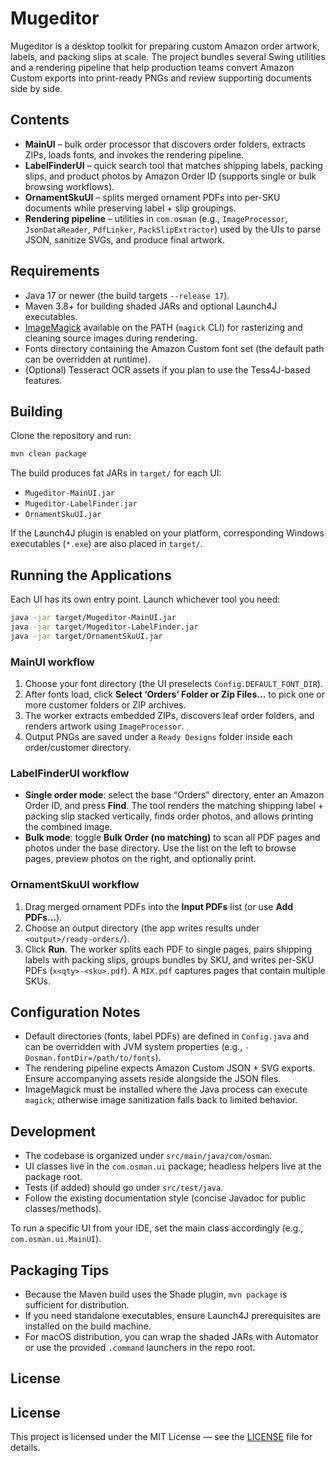 # Mugeditor

Mugeditor is a desktop toolkit for preparing custom Amazon order artwork, labels, and packing slips at scale. The project bundles several Swing utilities and a rendering pipeline that help production teams convert Amazon Custom exports into print-ready PNGs and review supporting documents side by side.

## Contents

- **MainUI** – bulk order processor that discovers order folders, extracts ZIPs, loads fonts, and invokes the rendering pipeline.
- **LabelFinderUI** – quick search tool that matches shipping labels, packing slips, and product photos by Amazon Order ID (supports single or bulk browsing workflows).
- **OrnamentSkuUI** – splits merged ornament PDFs into per-SKU documents while preserving label + slip groupings.
- **Rendering pipeline** – utilities in `com.osman` (e.g., `ImageProcessor`, `JsonDataReader`, `PdfLinker`, `PackSlipExtractor`) used by the UIs to parse JSON, sanitize SVGs, and produce final artwork.

## Requirements

- Java 17 or newer (the build targets `--release 17`).
- Maven 3.8+ for building shaded JARs and optional Launch4J executables.
- [ImageMagick](https://imagemagick.org/) available on the PATH (`magick` CLI) for rasterizing and cleaning source images during rendering.
- Fonts directory containing the Amazon Custom font set (the default path can be overridden at runtime).
- (Optional) Tesseract OCR assets if you plan to use the Tess4J-based features.

## Building

Clone the repository and run:

```bash
mvn clean package
```

The build produces fat JARs in `target/` for each UI:

- `Mugeditor-MainUI.jar`
- `Mugeditor-LabelFinder.jar`
- `OrnamentSkuUI.jar`

If the Launch4J plugin is enabled on your platform, corresponding Windows executables (`*.exe`) are also placed in `target/`.

## Running the Applications

Each UI has its own entry point. Launch whichever tool you need:

```bash
java -jar target/Mugeditor-MainUI.jar
java -jar target/Mugeditor-LabelFinder.jar
java -jar target/OrnamentSkuUI.jar
```

### MainUI workflow

1. Choose your font directory (the UI preselects `Config.DEFAULT_FONT_DIR`).
2. After fonts load, click **Select ‘Orders’ Folder or Zip Files…** to pick one or more customer folders or ZIP archives.
3. The worker extracts embedded ZIPs, discovers leaf order folders, and renders artwork using `ImageProcessor`.
4. Output PNGs are saved under a `Ready Designs` folder inside each order/customer directory.

### LabelFinderUI workflow

- **Single order mode**: select the base “Orders” directory, enter an Amazon Order ID, and press **Find**. The tool renders the matching shipping label + packing slip stacked vertically, finds order photos, and allows printing the combined image.
- **Bulk mode**: toggle **Bulk Order (no matching)** to scan all PDF pages and photos under the base directory. Use the list on the left to browse pages, preview photos on the right, and optionally print.

### OrnamentSkuUI workflow

1. Drag merged ornament PDFs into the **Input PDFs** list (or use **Add PDFs…**).
2. Choose an output directory (the app writes results under `<output>/ready-orders/`).
3. Click **Run**. The worker splits each PDF to single pages, pairs shipping labels with packing slips, groups bundles by SKU, and writes per-SKU PDFs (`x<qty>-<sku>.pdf`). A `MIX.pdf` captures pages that contain multiple SKUs.

## Configuration Notes

- Default directories (fonts, label PDFs) are defined in `Config.java` and can be overridden with JVM system properties (e.g., `-Dosman.fontDir=/path/to/fonts`).
- The rendering pipeline expects Amazon Custom JSON + SVG exports. Ensure accompanying assets reside alongside the JSON files.
- ImageMagick must be installed where the Java process can execute `magick`; otherwise image sanitization falls back to limited behavior.

## Development

- The codebase is organized under `src/main/java/com/osman`.
- UI classes live in the `com.osman.ui` package; headless helpers live at the package root.
- Tests (if added) should go under `src/test/java`.
- Follow the existing documentation style (concise Javadoc for public classes/methods).

To run a specific UI from your IDE, set the main class accordingly (e.g., `com.osman.ui.MainUI`).

## Packaging Tips

- Because the Maven build uses the Shade plugin, `mvn package` is sufficient for distribution.
- If you need standalone executables, ensure Launch4J prerequisites are installed on the build machine.
- For macOS distribution, you can wrap the shaded JARs with Automator or use the provided `.command` launchers in the repo root.

## License

## License
This project is licensed under the MIT License — see the [LICENSE](LICENSE) file for details.